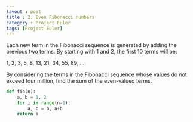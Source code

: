 ```yaml
---
layout : post
title : 2. Even Fibonacci numbers
category : Project Euler
tags: [Project Euler]
---
```




Each new term in the Fibonacci sequence is generated by adding the previous two terms. By starting with 1 and 2, the first 10 terms will be:

1, 2, 3, 5, 8, 13, 21, 34, 55, 89, ...

By considering the terms in the Fibonacci sequence whose values do not exceed four million, find the sum of the even-valued terms.



```python
def fib(n):
    a, b = 1, 2
    for i in range(n-1):
        a, b = b, a+b
    return a
```

